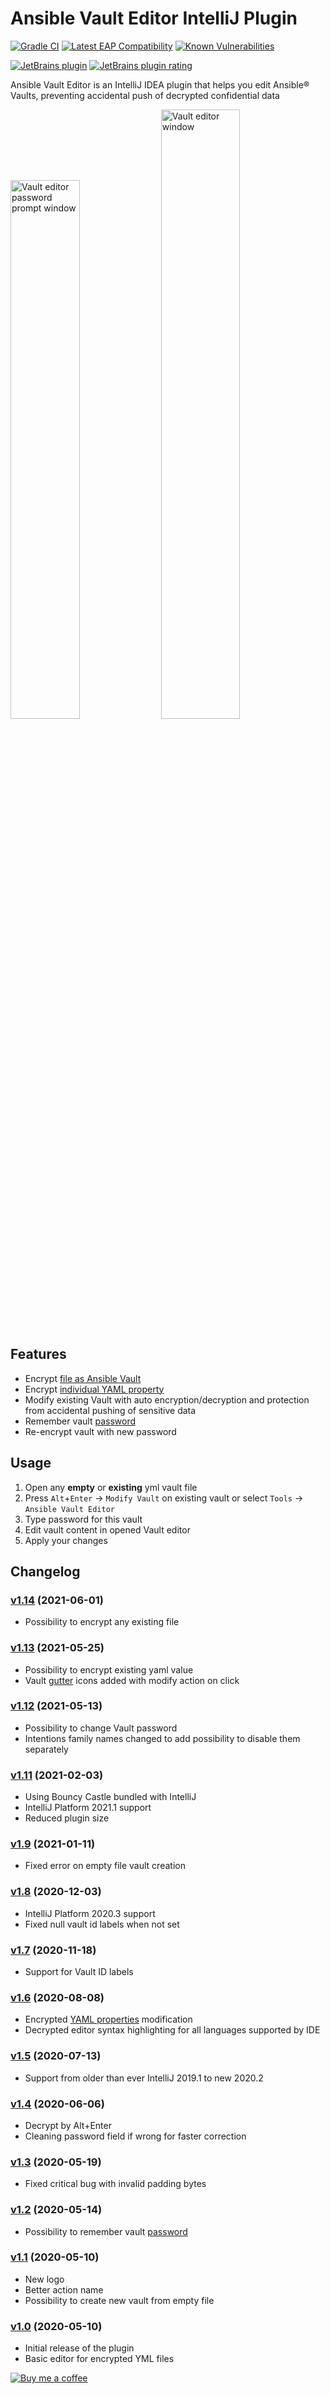 # Ansible Vault Editor IntelliJ Plugin
[![Gradle CI](https://github.com/sadv1r/ansible-vault-editor-idea-plugin/workflows/Gradle%20CI/badge.svg?branch=master)](https://github.com/sadv1r/ansible-vault-editor-idea-plugin/actions?query=workflow%3A%22Gradle+CI%22)
[![Latest EAP Compatibility](https://github.com/sadv1r/ansible-vault-editor-idea-plugin/workflows/Latest%20EAP%20Compatibility/badge.svg?branch=master)](https://github.com/sadv1r/ansible-vault-editor-idea-plugin/actions?query=workflow%3A%22Latest+EAP+Compatibility%22)
[![Known Vulnerabilities](https://snyk.io/test/github/sadv1r/ansible-vault-editor-idea-plugin/badge.svg?targetFile=build.gradle)](https://snyk.io/test/github/sadv1r/ansible-vault-editor-idea-plugin?targetFile=build.gradle)

[![JetBrains plugin](https://img.shields.io/jetbrains/plugin/v/14278-ansible-vault-editor?label=version)](https://plugins.jetbrains.com/plugin/14278-ansible-vault-editor)
[![JetBrains plugin rating](https://img.shields.io/jetbrains/plugin/r/rating/14278-ansible-vault-editor)](https://plugins.jetbrains.com/plugin/14278-ansible-vault-editor/reviews)


Ansible Vault Editor is an IntelliJ IDEA plugin that helps you edit Ansible® Vaults, preventing accidental push of decrypted confidential data

<img src="https://img.sadv1r.ru/ansible-editor-idea-plugin-password-pompt.png" alt="Vault editor password prompt window" width="47%"/> <img src="https://img.sadv1r.ru/ansible-editor-idea-plugin-editor.png" alt="Vault editor window" width="50%"/>


Features
--------

* Encrypt [file as Ansible Vault](https://docs.ansible.com/ansible/latest/user_guide/vault.html#encrypting-files-with-ansible-vault)
* Encrypt [individual YAML property](https://docs.ansible.com/ansible/latest/user_guide/vault.html#encrypting-individual-variables-with-ansible-vault)
* Modify existing Vault with auto encryption/decryption and protection from accidental pushing of sensitive data
* Remember vault [password](https://www.jetbrains.com/help/idea/reference-ide-settings-password-safe.html)
* Re-encrypt vault with new password


Usage
-----

1. Open any **empty** or **existing** yml vault file
2. Press `Alt`+`Enter` -> `Modify Vault` on existing vault or select `Tools` -> `Ansible Vault Editor`
3. Type password for this vault
4. Edit vault content in opened Vault editor
5. Apply your changes


Changelog
---------

### [v1.14](https://github.com/sadv1r/ansible-vault-editor-idea-plugin/tree/v1.14) (2021-06-01)

* Possibility to encrypt any existing file

### [v1.13](https://github.com/sadv1r/ansible-vault-editor-idea-plugin/tree/v1.13) (2021-05-25)

* Possibility to encrypt existing yaml value
* Vault [gutter](https://www.jetbrains.com/help/idea/settings-gutter-icons.html) icons added with modify action on click

### [v1.12](https://github.com/sadv1r/ansible-vault-editor-idea-plugin/tree/v1.12) (2021-05-13)

* Possibility to change Vault password
* Intentions family names changed to add possibility to disable them separately

### [v1.11](https://github.com/sadv1r/ansible-vault-editor-idea-plugin/tree/v1.11) (2021-02-03)

* Using Bouncy Castle bundled with IntelliJ
* IntelliJ Platform 2021.1 support
* Reduced plugin size

### [v1.9](https://github.com/sadv1r/ansible-vault-editor-idea-plugin/tree/v1.9) (2021-01-11)

* Fixed error on empty file vault creation

### [v1.8](https://github.com/sadv1r/ansible-vault-editor-idea-plugin/tree/v1.8) (2020-12-03)

* IntelliJ Platform 2020.3 support
* Fixed null vault id labels when not set

### [v1.7](https://github.com/sadv1r/ansible-vault-editor-idea-plugin/tree/v1.7) (2020-11-18)

* Support for Vault ID labels

### [v1.6](https://github.com/sadv1r/ansible-vault-editor-idea-plugin/tree/v1.6) (2020-08-08)

* Encrypted [YAML properties](https://docs.ansible.com/ansible/latest/user_guide/vault.html#encrypt-string-for-use-in-yaml) modification
* Decrypted editor syntax highlighting for all languages supported by IDE

### [v1.5](https://github.com/sadv1r/ansible-vault-editor-idea-plugin/tree/v1.5) (2020-07-13)

* Support from older than ever IntelliJ 2019.1 to new 2020.2

### [v1.4](https://github.com/sadv1r/ansible-vault-editor-idea-plugin/tree/v1.4) (2020-06-06)

* Decrypt by Alt+Enter
* Cleaning password field if wrong for faster correction

### [v1.3](https://github.com/sadv1r/ansible-vault-editor-idea-plugin/tree/v1.3) (2020-05-19)

* Fixed critical bug with invalid padding bytes

### [v1.2](https://github.com/sadv1r/ansible-vault-editor-idea-plugin/tree/v1.2) (2020-05-14)

* Possibility to remember vault [password](https://www.jetbrains.com/help/idea/reference-ide-settings-password-safe.html)

### [v1.1](https://github.com/sadv1r/ansible-vault-editor-idea-plugin/tree/v1.1) (2020-05-10)

* New logo
* Better action name
* Possibility to create new vault from empty file

### [v1.0](https://github.com/sadv1r/ansible-vault-editor-idea-plugin/tree/v1.0) (2020-05-10)

* Initial release of the plugin
* Basic editor for encrypted YML files


[![Buy me a coffee](https://cdn.buymeacoffee.com/buttons/v2/default-green.png)](https://www.buymeacoffee.com/sadv1r)
